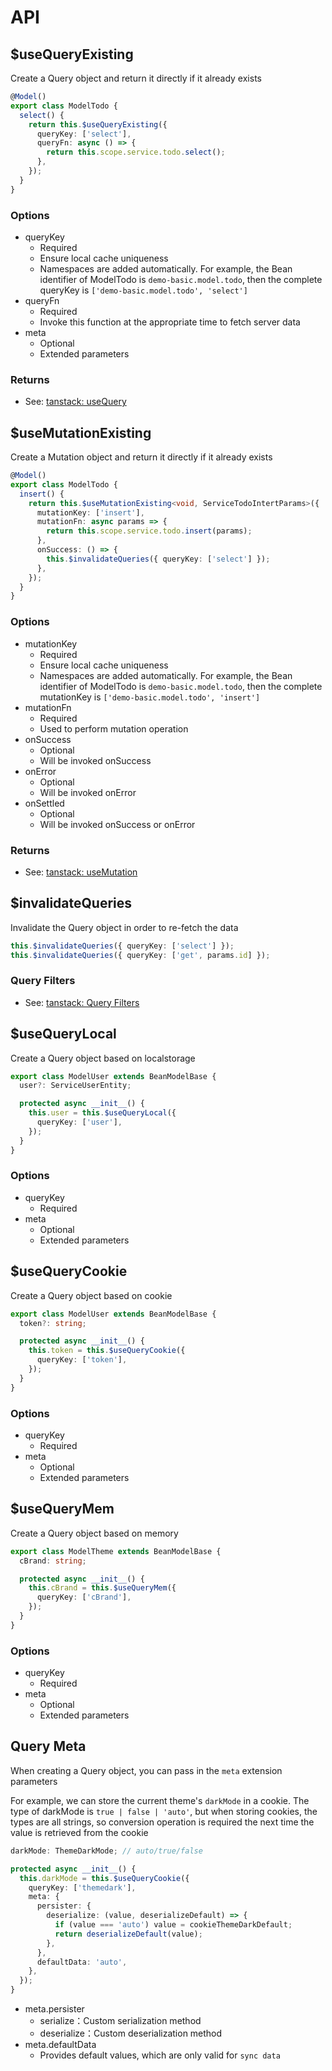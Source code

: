 # API

## $useQueryExisting

Create a Query object and return it directly if it already exists

```typescript
@Model()
export class ModelTodo {
  select() {
    return this.$useQueryExisting({
      queryKey: ['select'],
      queryFn: async () => {
        return this.scope.service.todo.select();
      },
    });
  }
}
```

### Options

- queryKey
  - Required
  - Ensure local cache uniqueness
  - Namespaces are added automatically. For example, the Bean identifier of ModelTodo is `demo-basic.model.todo`, then the complete queryKey is `['demo-basic.model.todo', 'select']`
- queryFn
  - Required
  - Invoke this function at the appropriate time to fetch server data
- meta
  - Optional
  - Extended parameters

### Returns

- See: [tanstack: useQuery](https://tanstack.com/query/latest/docs/framework/vue/reference/useQuery)

## $useMutationExisting

Create a Mutation object and return it directly if it already exists

```typescript
@Model()
export class ModelTodo {
  insert() {
    return this.$useMutationExisting<void, ServiceTodoIntertParams>({
      mutationKey: ['insert'],
      mutationFn: async params => {
        return this.scope.service.todo.insert(params);
      },
      onSuccess: () => {
        this.$invalidateQueries({ queryKey: ['select'] });
      },
    });
  }
}
```

### Options

- mutationKey
  - Required
  - Ensure local cache uniqueness
  - Namespaces are added automatically. For example, the Bean identifier of ModelTodo is `demo-basic.model.todo`, then the complete mutationKey is `['demo-basic.model.todo', 'insert']`
- mutationFn
  - Required
  - Used to perform mutation operation
- onSuccess
  - Optional
  - Will be invoked onSuccess
- onError
  - Optional
  - Will be invoked onError
- onSettled
  - Optional
  - Will be invoked onSuccess or onError

### Returns

- See: [tanstack: useMutation](https://tanstack.com/query/latest/docs/framework/vue/reference/useMutation)

## $invalidateQueries

Invalidate the Query object in order to re-fetch the data

```typescript
this.$invalidateQueries({ queryKey: ['select'] });
this.$invalidateQueries({ queryKey: ['get', params.id] });
```

### Query Filters

- See: [tanstack: Query Filters](https://tanstack.com/query/latest/docs/framework/vue/guides/filters#query-filters)

## $useQueryLocal

Create a Query object based on localstorage

```typescript
export class ModelUser extends BeanModelBase {
  user?: ServiceUserEntity;

  protected async __init__() {
    this.user = this.$useQueryLocal({
      queryKey: ['user'],
    });
  }
}
```

### Options

- queryKey
  - Required
- meta
  - Optional
  - Extended parameters

## $useQueryCookie

Create a Query object based on cookie

```typescript
export class ModelUser extends BeanModelBase {
  token?: string;

  protected async __init__() {
    this.token = this.$useQueryCookie({
      queryKey: ['token'],
    });
  }
}
```

### Options

- queryKey
  - Required
- meta
  - Optional
  - Extended parameters

## $useQueryMem

Create a Query object based on memory

```typescript
export class ModelTheme extends BeanModelBase {
  cBrand: string;

  protected async __init__() {
    this.cBrand = this.$useQueryMem({
      queryKey: ['cBrand'],
    });
  }
}
```

### Options

- queryKey
  - Required
- meta
  - Optional
  - Extended parameters

## Query Meta

When creating a Query object, you can pass in the `meta` extension parameters

For example, we can store the current theme's `darkMode` in a cookie. The type of darkMode is `true | false | 'auto'`, but when storing cookies, the types are all strings, so conversion operation is required the next time the value is retrieved from the cookie

```typescript
darkMode: ThemeDarkMode; // auto/true/false

protected async __init__() {
  this.darkMode = this.$useQueryCookie({
    queryKey: ['themedark'],
    meta: {
      persister: {
        deserialize: (value, deserializeDefault) => {
          if (value === 'auto') value = cookieThemeDarkDefault;
          return deserializeDefault(value);
        },
      },
      defaultData: 'auto',
    },
  });
}
```

- meta.persister
  - serialize：Custom serialization method
  - deserialize：Custom deserialization method
- meta.defaultData
  - Provides default values, which are only valid for `sync data`
